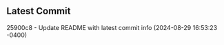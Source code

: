 
## Latest Commit
25900c8 - Update README with latest commit info (2024-08-29 16:53:23 -0400) <Yunxi-Zhou>
